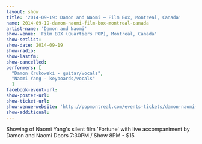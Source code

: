 ```yaml
---
layout: show
title: '2014-09-19: Damon and Naomi – Film Box, Montreal, Canada'
name: 2014-09-19-damon-naomi-film-box-montreal-canada
artist-name: 'Damon and Naomi'
show-venue: 'Film BOX (Quartiers POP), Montreal, Canada'
show-setlist: 
show-date: 2014-09-19
show-radio: 
show-lastfm: 
show-cancelled: 
performers: [
  "Damon Krukowski - guitar/vocals",
  "Naomi Yang - keyboards/vocals"
  ]
facebook-event-url: 
show-poster-url: 
show-ticket-url: 
show-venue-website: 'http://popmontreal.com/events-tickets/damon-naomi-fortune-a-silent-film-directed-by-musician-naomi-yang-with-original-soundtrack-by-her-band-damon-naomi/'
show-additional: 
---
```

Showing of Naomi Yang's silent film 'Fortune' with live accompaniment by Damon and Naomi Doors 7:30PM / Show 8PM - $15